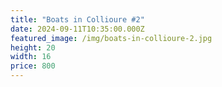 ```yaml
---
title: "Boats in Collioure #2"
date: 2024-09-11T10:35:00.000Z
featured_image: /img/boats-in-collioure-2.jpg
height: 20
width: 16
price: 800
---
```

